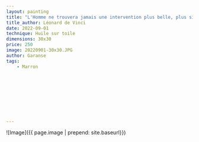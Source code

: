 ```yaml
---
layout: painting
title: "L'Homme ne trouvera jamais une intervention plus belle, plus simple ou plus directe que la nature, car dans ses inventions rien ne manque et rien n'est excessif."  						  						 	 					                                    
title_author: Léonard de Vinci                                   
date: 2022-09-01
technique: Huile sur toile 
dimensions: 30x30
price: 250
image: 20220901-30x30.JPG
author: Garanse
tags:
    - Marron

  
  
  
  
  
  
  
  
---
```

![Image]({{ page.image | prepend: site.baseurl}})




